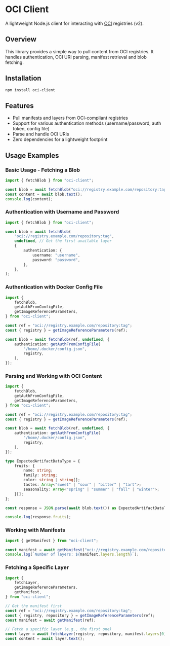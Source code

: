 # OCI Client

A lightweight Node.js client for interacting with [OCI](https://opencontainers.org/) registries (v2).

## Overview

This library provides a simple way to pull content from OCI registries. It handles authentication, OCI URI parsing, manifest retrieval and blob fetching.

## Installation

```bash
npm install oci-client
```

## Features

- Pull manifests and layers from OCI-compliant registries
- Support for various authentication methods (username/password, auth token, config file)
- Parse and handle OCI URIs
- Zero dependencies for a lightweight footprint

## Usage Examples

### Basic Usage - Fetching a Blob

```ts
import { fetchBlob } from "oci-client";

const blob = await fetchBlob("oci://registry.example.com/repository:tag");
const content = await blob.text();
console.log(content);

```

### Authentication with Username and Password

```ts
import { fetchBlob } from "oci-client";

const blob = await fetchBlob(
    "oci://registry.example.com/repository:tag",
    undefined, // Get the first available layer
    {
        authentication: {
            username: "username",
            password: "password",
        },
    },
);

```

### Authentication with Docker Config File

```ts
import {
    fetchBlob,
    getAuthFromConfigFile,
    getImageReferenceParameters,
} from "oci-client";

const ref = "oci://registry.example.com/repository:tag";
const { registry } = getImageReferenceParameters(ref);

const blob = await fetchBlob(ref, undefined, {
    authentication: getAuthFromConfigFile(
        "/home/.docker/config.json",
        registry,
    ),
});

```

### Parsing and Working with OCI Content

```ts
import {
    fetchBlob,
    getAuthFromConfigFile,
    getImageReferenceParameters,
} from "oci-client";

const ref = "oci://registry.example.com/repository:tag";
const { registry } = getImageReferenceParameters(ref);

const blob = await fetchBlob(ref, undefined, {
    authentication: getAuthFromConfigFile(
        "/home/.docker/config.json",
        registry,
    ),
});

type ExpectedArtifactDataType = {
    fruits: {
        name: string;
        family: string;
        color: string | string[];
        tastes: Array<"sweet" | "sour" | "bitter" | "tart">;
        seasonality: Array<"spring" | "summer" | "fall" | "winter">;
    }[];
};

const response = JSON.parse(await blob.text()) as ExpectedArtifactDataType;

console.log(response.fruits);

```

### Working with Manifests

```ts
import { getManifest } from "oci-client";

const manifest = await getManifest("oci://registry.example.com/repository:tag");
console.log(`Number of layers: ${manifest.layers.length}`);

```

### Fetching a Specific Layer

```ts
import {
    fetchLayer,
    getImageReferenceParameters,
    getManifest,
} from "oci-client";

// Get the manifest first
const ref = "oci://registry.example.com/repository:tag";
const { registry, repository } = getImageReferenceParameters(ref);
const manifest = await getManifest(ref);

// Fetch a specific layer (e.g., the first one)
const layer = await fetchLayer(registry, repository, manifest.layers[0]);
const content = await layer.text();

```

